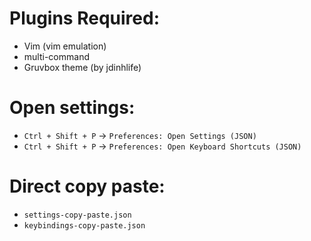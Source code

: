 # Plugins Required:
- Vim (vim emulation)
- multi-command
- Gruvbox theme (by jdinhlife)

# Open settings:
- `Ctrl + Shift + P` -> `Preferences: Open Settings (JSON)`
- `Ctrl + Shift + P` -> `Preferences: Open Keyboard Shortcuts (JSON)`

# Direct copy paste:
- `settings-copy-paste.json`
- `keybindings-copy-paste.json`
